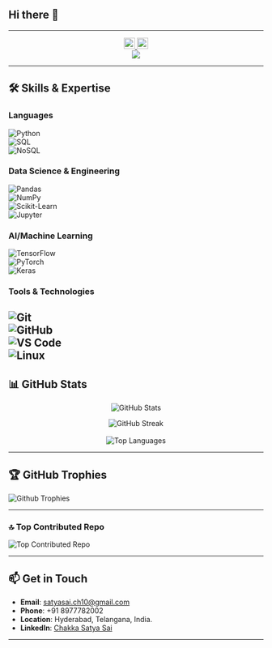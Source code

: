 ## Hi there 👋
---
<div align="center">
  <a href="https://linkedin.com/in/satya-sai-chakka" target="_blank">
    <img src="https://img.shields.io/static/v1?message=LinkedIn&logo=linkedin&label=&color=0077B5&logoColor=white&labelColor=&style=plastic" height="22" alt="linkedin logo"  />
  </a>
  <a href="https://www.hackerrank.com/profile/satyasai_ch10" target="_blank">
    <img src="https://img.shields.io/static/v1?message=HackerRank&logo=hackerrank&label=&color=2EC866&logoColor=white&labelColor=&style=plastic" height="22" alt="hackerrank logo"  />
  </a>
</div>
<div align="center">
  <img src="https://visitor-badge.laobi.icu/badge?page_id=saichakka10.saichakka10"  />
</div>

---

## 🛠️ Skills & Expertise  

### **Languages**  
![Python](https://img.shields.io/badge/Python-3776AB?style=for-the-badge&logo=python&logoColor=white)  
![SQL](https://img.shields.io/badge/SQL-4479A1?style=for-the-badge&logo=postgresql&logoColor=white)  
![NoSQL](https://img.shields.io/badge/NoSQL-4DB33D?style=for-the-badge&logo=mongodb&logoColor=white)  

### **Data Science & Engineering**  
![Pandas](https://img.shields.io/badge/Pandas-150458?style=for-the-badge&logo=pandas&logoColor=white)  
![NumPy](https://img.shields.io/badge/NumPy-013243?style=for-the-badge&logo=numpy&logoColor=white)  
![Scikit-Learn](https://img.shields.io/badge/Scikit--Learn-F7931E?style=for-the-badge&logo=scikit-learn&logoColor=white)  
![Jupyter](https://img.shields.io/badge/Jupyter-F37626?style=for-the-badge&logo=jupyter&logoColor=white)  

### **AI/Machine Learning**  
![TensorFlow](https://img.shields.io/badge/TensorFlow-FF6F00?style=for-the-badge&logo=tensorflow&logoColor=white)  
![PyTorch](https://img.shields.io/badge/PyTorch-EE4C2C?style=for-the-badge&logo=pytorch&logoColor=white)  
![Keras](https://img.shields.io/badge/Keras-D00000?style=for-the-badge&logo=keras&logoColor=white)    
  
### **Tools & Technologies**  
![Git](https://img.shields.io/badge/Git-F05032?style=for-the-badge&logo=git&logoColor=white)  
![GitHub](https://img.shields.io/badge/GitHub-181717?style=for-the-badge&logo=github&logoColor=white)  
![VS Code](https://img.shields.io/badge/VS%20Code-007ACC?style=for-the-badge&logo=visual-studio-code&logoColor=white)  
![Linux](https://img.shields.io/badge/Linux-FCC624?style=for-the-badge&logo=linux&logoColor=white)
---
## 📊 GitHub Stats  

<div align="center">
  
![GitHub Stats](https://github-readme-stats.vercel.app/api?username=saichakka10&show_icons=true&theme=dark)

![GitHub Streak](https://github-readme-streak-stats.herokuapp.com/?user=saichakka10&theme=dark&hide_border=false)<br/>    
![Top Languages](https://github-readme-stats.vercel.app/api/top-langs/?username=saichakka10&layout=compact&theme=dark)  

</div>

---

## 🏆 GitHub Trophies
![Github Trophies](https://github-profile-trophy.vercel.app/?username=saichakka10&theme=radical&no-frame=true&no-bg=true&margin-w=4)

---

### 🔝 Top Contributed Repo
![Top Contributed Repo](https://github-contributor-stats.vercel.app/api?username=saichakka10&limit=5&theme=radical&combine_all_yearly_contributions=true)

---

## 📫 Get in Touch  

- **Email**: [satyasai.ch10@gmail.com](mailto:satyasai.ch10@gmail.com)  
- **Phone**: +91 8977782002  
- **Location**: Hyderabad, Telangana, India.
- **LinkedIn**: [Chakka Satya Sai](https://www.linkedin.com/in/satya-sai-chakka/)  

---
<!--
**saichakka10/saichakka10** is a ✨ _special_ ✨ repository because its `README.md` (this file) appears on your GitHub profile.

Here are some ideas to get you started:

- 🔭 I’m currently working on ...
- 🌱 I’m currently learning ...
- 👯 I’m looking to collaborate on ...
- 🤔 I’m looking for help with ...
- 💬 Ask me about ...
- 📫 How to reach me: ...
- 😄 Pronouns: ...
- ⚡ Fun fact: ...
-->
